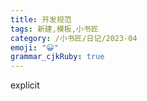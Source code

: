 ```yaml
---
title: 开发规范
tags: 新建,模板,小书匠
category: /小书匠/日记/2023-04
emoji: "😀"
grammar_cjkRuby: true
---
```



explicit